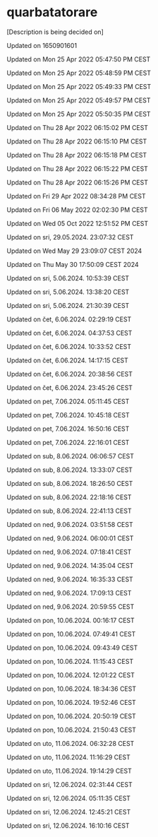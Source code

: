 # quarbatatorare
[Description is being decided on]

Updated on 1650901601

Updated on Mon 25 Apr 2022 05:47:50 PM CEST

Updated on Mon 25 Apr 2022 05:48:59 PM CEST


Updated on Mon 25 Apr 2022 05:49:33 PM CEST


Updated on Mon 25 Apr 2022 05:49:57 PM CEST


Updated on Mon 25 Apr 2022 05:50:35 PM CEST


Updated on Thu 28 Apr 2022 06:15:02 PM CEST


Updated on Thu 28 Apr 2022 06:15:10 PM CEST


Updated on Thu 28 Apr 2022 06:15:18 PM CEST


Updated on Thu 28 Apr 2022 06:15:22 PM CEST


Updated on Thu 28 Apr 2022 06:15:26 PM CEST


Updated on Fri 29 Apr 2022 08:34:28 PM CEST


Updated on Fri 06 May 2022 02:02:30 PM CEST


Updated on Wed 05 Oct 2022 12:51:52 PM CEST


Updated on sri, 29.05.2024.  23:07:32 CEST


Updated on Wed May 29 23:09:07 CEST 2024


Updated on Thu May 30 17:50:09 CEST 2024


Updated on sri,  5.06.2024.  10:53:39 CEST


Updated on sri,  5.06.2024.  13:38:20 CEST


Updated on sri,  5.06.2024.  21:30:39 CEST


Updated on čet,  6.06.2024.  02:29:19 CEST


Updated on čet,  6.06.2024.  04:37:53 CEST


Updated on čet,  6.06.2024.  10:33:52 CEST


Updated on čet,  6.06.2024.  14:17:15 CEST


Updated on čet,  6.06.2024.  20:38:56 CEST


Updated on čet,  6.06.2024.  23:45:26 CEST


Updated on pet,  7.06.2024.  05:11:45 CEST


Updated on pet,  7.06.2024.  10:45:18 CEST


Updated on pet,  7.06.2024.  16:50:16 CEST


Updated on pet,  7.06.2024.  22:16:01 CEST


Updated on sub,  8.06.2024.  06:06:57 CEST


Updated on sub,  8.06.2024.  13:33:07 CEST


Updated on sub,  8.06.2024.  18:26:50 CEST


Updated on sub,  8.06.2024.  22:18:16 CEST


Updated on sub,  8.06.2024.  22:41:13 CEST


Updated on ned,  9.06.2024.  03:51:58 CEST


Updated on ned,  9.06.2024.  06:00:01 CEST


Updated on ned,  9.06.2024.  07:18:41 CEST


Updated on ned,  9.06.2024.  14:35:04 CEST


Updated on ned,  9.06.2024.  16:35:33 CEST


Updated on ned,  9.06.2024.  17:09:13 CEST


Updated on ned,  9.06.2024.  20:59:55 CEST


Updated on pon, 10.06.2024.  00:16:17 CEST


Updated on pon, 10.06.2024.  07:49:41 CEST


Updated on pon, 10.06.2024.  09:43:49 CEST


Updated on pon, 10.06.2024.  11:15:43 CEST


Updated on pon, 10.06.2024.  12:01:22 CEST


Updated on pon, 10.06.2024.  18:34:36 CEST


Updated on pon, 10.06.2024.  19:52:46 CEST


Updated on pon, 10.06.2024.  20:50:19 CEST


Updated on pon, 10.06.2024.  21:50:43 CEST


Updated on uto, 11.06.2024.  06:32:28 CEST


Updated on uto, 11.06.2024.  11:16:29 CEST


Updated on uto, 11.06.2024.  19:14:29 CEST


Updated on sri, 12.06.2024.  02:31:44 CEST


Updated on sri, 12.06.2024.  05:11:35 CEST


Updated on sri, 12.06.2024.  12:45:21 CEST


Updated on sri, 12.06.2024.  16:10:16 CEST

